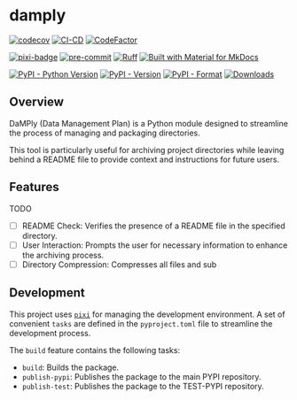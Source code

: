 # damply

[![codecov](https://codecov.io/gh/jjjermiah/damply/graph/badge.svg?token=tCcajRIGz9)](https://codecov.io/gh/jjjermiah/damply)
[![CI-CD](https://github.com/jjjermiah/damply/actions/workflows/main.yaml/badge.svg)](https://github.com/jjjermiah/damply/actions/workflows/main.yaml)
[![CodeFactor](https://www.codefactor.io/repository/github/jjjermiah/damply/badge)](https://www.codefactor.io/repository/github/jjjermiah/damply)

[![pixi-badge](https://img.shields.io/endpoint?url=https://raw.githubusercontent.com/prefix-dev/pixi/main/assets/badge/v0.json&style=flat-square)](https://github.com/prefix-dev/pixi)
[![pre-commit](https://img.shields.io/badge/pre--commit-enabled-brightgreen?logo=pre-commit&style=flat-square)](https://github.com/pre-commit/pre-commit)
[![Ruff](https://img.shields.io/endpoint?url=https://raw.githubusercontent.com/astral-sh/ruff/main/assets/badge/v2.json&style=flat-square)](https://github.com/astral-sh/ruff)
[![Built with Material for MkDocs](https://img.shields.io/badge/mkdocs--material-gray?logo=materialformkdocs&style=flat-square)](https://github.com/squidfunk/mkdocs-material)

[![PyPI - Python Version](https://img.shields.io/pypi/pyversions/damply)](https://pypi.org/project/damply/)
[![PyPI - Version](https://img.shields.io/pypi/v/damply)](https://pypi.org/project/damply/)
[![PyPI - Format](https://img.shields.io/pypi/format/damply)](https://pypi.org/project/damply/)
[![Downloads](https://static.pepy.tech/badge/damply)](https://pepy.tech/project/damply)

## Overview

DaMPly (Data Management Plan) is a Python module designed to streamline the process of managing and packaging directories.

This tool is particularly useful for archiving project directories while leaving behind a README file to provide context and instructions for future users.

## Features

TODO

- [ ] README Check: Verifies the presence of a README file in the specified directory.
- [ ] User Interaction: Prompts the user for necessary information to enhance the archiving process.
- [ ] Directory Compression: Compresses all files and sub

## Development

This project uses [`pixi`](https://pixi.sh) for managing the development environment.
A set of convenient `tasks` are defined in the `pyproject.toml` file to streamline the development process.

The `build` feature contains the following tasks:

- `build`: Builds the package.
- `publish-pypi`: Publishes the package to the main PYPI repository.
- `publish-test`: Publishes the package to the TEST-PYPI repository.